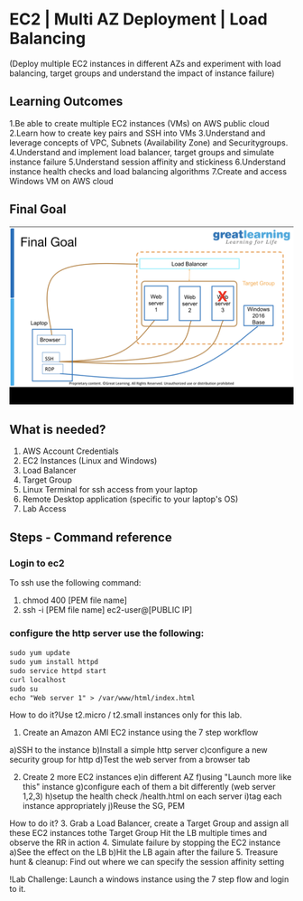 # EC2 | Multi AZ Deployment | Load Balancing
(Deploy multiple EC2 instances in different AZs and experiment with load balancing, target groups and understand the impact of instance failure)

## Learning Outcomes
1.Be able to create multiple EC2 instances (VMs) on AWS public cloud
2.Learn how to create key pairs and SSH into VMs
3.Understand and leverage concepts of VPC, Subnets (Availability Zone) and Securitygroups.
4.Understand and implement load balancer, target groups and simulate instance failure
5.Understand session affinity and stickiness
6.Understand instance health checks and load balancing algorithms
7.Create and access Windows VM on AWS cloud

## Final Goal
![](./images/2020-11-17-09-39-06.png)
 


## What is needed?
1. AWS Account Credentials
2. EC2 Instances (Linux and Windows)
3. Load Balancer
4. Target Group
5. Linux Terminal for ssh access from your laptop
6. Remote Desktop application (specific to your laptop's OS)
7. Lab Access 




## Steps - Command reference

### Login to ec2
To ssh use the following command:
1. chmod 400 [PEM file name]
2. ssh -i [PEM file name] ec2-user@[PUBLIC IP]


### configure the http server use the following:
```
sudo yum update
sudo yum install httpd
sudo service httpd start
curl localhost
sudo su
echo "Web server 1" > /var/www/html/index.html 
```

How to do it?Use t2.micro / t2.small instances only for this lab.
1.  Create an Amazon AMI EC2 instance using the 7 step workflow
   
a)SSH to the instance 
b)Install a simple http server
c)configure a new security group for http
d)Test the web server from a browser tab

2.  Create 2 more EC2 instances
e)in different AZ
f)using "Launch more like this" instance
g)configure each of them a bit differently (web server 1,2,3)
h)setup the health check /health.html on each server
i)tag each instance appropriately
j)Reuse the SG, PEM 


How to do it?
3. Grab a Load Balancer, create a Target Group and assign all these EC2 instances tothe Target Group 
   Hit the LB multiple times and observe the RR in action
4. Simulate failure by stopping the EC2 instance
   a)See the effect on the LB
   b)Hit the LB again after the failure
5. Treasure hunt & cleanup: Find out where we can specify the session affinity setting

!Lab Challenge: Launch a windows instance using the 7 step flow and login to it. 

